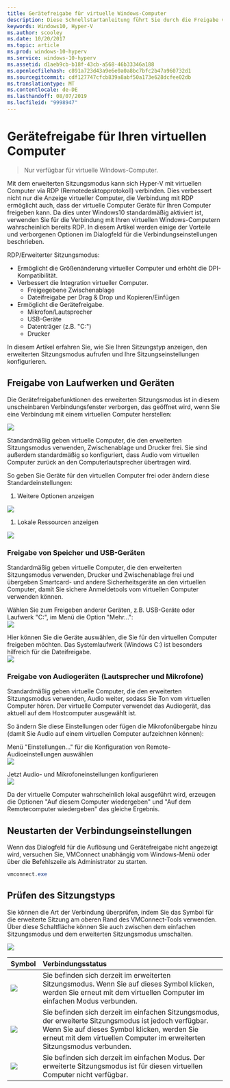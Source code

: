 ```yaml
---
title: Gerätefreigabe für virtuelle Windows-Computer
description: Diese Schnellstartanleitung führt Sie durch die Freigabe von Geräten für virtuelle Hyper-V-Computer (USB, Audio, Mikrofon und bereitgestellte Laufwerke).
keywords: Windows10, Hyper-V
ms.author: scooley
ms.date: 10/20/2017
ms.topic: article
ms.prod: windows-10-hyperv
ms.service: windows-10-hyperv
ms.assetid: d1aeb9cb-b18f-43cb-a568-46b33346a188
ms.openlocfilehash: c891a723d43a9e6e0a0a8bc7bfc2b47a960732d1
ms.sourcegitcommit: cdf127747cfcb839a8abf50a173e628dcfee02db
ms.translationtype: MT
ms.contentlocale: de-DE
ms.lasthandoff: 08/07/2019
ms.locfileid: "9998947"
---
```

# <a name="share-devices-with-your-virtual-machine"></a>Gerätefreigabe für Ihren virtuellen Computer

> Nur verfügbar für virtuelle Windows-Computer.

Mit dem erweiterten Sitzungsmodus kann sich Hyper-V mit virtuellen Computer via RDP (Remotedesktopprotokoll) verbinden.  Dies verbessert nicht nur die Anzeige virtueller Computer, die Verbindung mit RDP ermöglicht auch, dass der virtuelle Computer Geräte für Ihren Computer freigeben kann.  Da dies unter Windows10 standardmäßig aktiviert ist, verwenden Sie für die Verbindung mit Ihren virtuellen Windows-Computern wahrscheinlich bereits RDP.  In diesem Artikel werden einige der Vorteile und verborgenen Optionen im Dialogfeld für die Verbindungseinstellungen beschrieben.

RDP/Erweiterter Sitzungsmodus:

* Ermöglicht die Größenänderung virtueller Computer und erhöht die DPI-Kompatibilität.
* Verbessert die Integration virtueller Computer.
  * Freigegebene Zwischenablage
  * Dateifreigabe per Drag & Drop und Kopieren/Einfügen
* Ermöglicht die Gerätefreigabe.
  * Mikrofon/Lautsprecher
  * USB-Geräte
  * Datenträger (z.B. "C:")
  * Drucker

In diesem Artikel erfahren Sie, wie Sie Ihren Sitzungstyp anzeigen, den erweiterten Sitzungsmodus aufrufen und Ihre Sitzungseinstellungen konfigurieren.

## <a name="share-drives-and-devices"></a>Freigabe von Laufwerken und Geräten

Die Gerätefreigabefunktionen des erweiterten Sitzungsmodus ist in diesem unscheinbaren Verbindungsfenster verborgen, das geöffnet wird, wenn Sie eine Verbindung mit einem virtuellen Computer herstellen:

![](media/esm-default-view.png)

Standardmäßig geben virtuelle Computer, die den erweiterten Sitzungsmodus verwenden, Zwischenablage und Drucker frei.  Sie sind außerdem standardmäßig so konfiguriert, dass Audio vom virtuellen Computer zurück an den Computerlautsprecher übertragen wird.

So geben Sie Geräte für den virtuellen Computer frei oder ändern diese Standardeinstellungen:

1. Weitere Optionen anzeigen

  ![](media/esm-show-options.png)

1. Lokale Ressourcen anzeigen

  ![](media/esm-local-resources.png)

### <a name="share-storage-and-usb-devices"></a>Freigabe von Speicher und USB-Geräten

Standardmäßig geben virtuelle Computer, die den erweiterten Sitzungsmodus verwenden, Drucker und Zwischenablage frei und übergeben Smartcard- und andere Sicherheitsgeräte an den virtuellen Computer, damit Sie sichere Anmeldetools vom virtuellen Computer verwenden können.

Wählen Sie zum Freigeben anderer Geräten, z.B. USB-Geräte oder Laufwerk "C:", im Menü die Option "Mehr...":  
![](media/esm-more-devices.png)

Hier können Sie die Geräte auswählen, die Sie für den virtuellen Computer freigeben möchten.  Das Systemlaufwerk (Windows C:) ist besonders hilfreich für die Dateifreigabe.  
![](media/esm-drives-usb.png)

### <a name="share-audio-devices-speakers-and-microphones"></a>Freigabe von Audiogeräten (Lautsprecher und Mikrofone)

Standardmäßig geben virtuelle Computer, die den erweiterten Sitzungsmodus verwenden, Audio weiter, sodass Sie Ton vom virtuellen Computer hören.  Der virtuelle Computer verwendet das Audiogerät, das aktuell auf dem Hostcomputer ausgewählt ist.

So ändern Sie diese Einstellungen oder fügen die Mikrofonübergabe hinzu (damit Sie Audio auf einem virtuellen Computer aufzeichnen können):

Menü "Einstellungen..." für die Konfiguration von Remote-Audioeinstellungen auswählen  
![](media/esm-audio.png)

Jetzt Audio- und Mikrofoneinstellungen konfigurieren  
![](media/esm-audio-settings.png)

Da der virtuelle Computer wahrscheinlich lokal ausgeführt wird, erzeugen die Optionen "Auf diesem Computer wiedergeben" und "Auf dem Remotecomputer wiedergeben" das gleiche Ergebnis.

## <a name="re-launching-the-connection-settings"></a>Neustarten der Verbindungseinstellungen

Wenn das Dialogfeld für die Auflösung und Gerätefreigabe nicht angezeigt wird, versuchen Sie, VMConnect unabhängig vom Windows-Menü oder über die Befehlszeile als Administrator zu starten.  

``` Powershell
vmconnect.exe
```

## <a name="check-session-type"></a>Prüfen des Sitzungstyps

Sie können die Art der Verbindung überprüfen, indem Sie das Symbol für die erweiterte Sitzung am oberen Rand des VMConnect-Tools verwenden.  Über diese Schaltfläche können Sie auch zwischen dem einfachen Sitzungsmodus und dem erweiterten Sitzungsmodus umschalten.

![](media/esm-button-location.png)

| Symbol | Verbindungsstatus |
|:-----|:---------|
|![](media/esm-basic.png)| Sie befinden sich derzeit im erweiterten Sitzungsmodus.  Wenn Sie auf dieses Symbol klicken, werden Sie erneut mit dem virtuellen Computer im einfachen Modus verbunden. |
|![](media/esm-connect.png)| Sie befinden sich derzeit im einfachen Sitzungsmodus, der erweiterte Sitzungsmodus ist jedoch verfügbar.  Wenn Sie auf dieses Symbol klicken, werden Sie erneut mit dem virtuellen Computer im erweiterten Sitzungsmodus verbunden.  |
|![](media/esm-stop.png)| Sie befinden sich derzeit im einfachen Modus.  Der erweiterte Sitzungsmodus ist für diesen virtuellen Computer nicht verfügbar. |